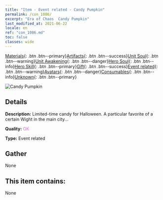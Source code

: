 ```yaml
---
title: "Item - Event related - Candy Pumpkin"
permalink: /con_1086/
excerpt: "Era of Chaos  Candy Pumpkin"
last_modified_at: 2021-06-22
locale: en
ref: "con_1086.md"
toc: false
classes: wide
---
```

 [Materials](/Items/){: .btn .btn--primary}[Artifacts](/Items/Artifacts/){: .btn .btn--success}[Unit Soul](/Items/UnitSoul/){: .btn .btn--warning}[Unit Awakening](/Items/UnitAwakening/){: .btn .btn--danger}[Hero Soul](/Items/HeroSoul/){: .btn .btn--info}[Hero Skill](/Items/HeroSkill/){: .btn .btn--primary}[Gift](/Items/Gift/){: .btn .btn--success}[Event related](/Items/Events/){: .btn .btn--warning}[Avatars](/Items/Avatars/){: .btn .btn--danger}[Consumables](/Items/Consumables/){: .btn .btn--info}[Unknown](/Items/Unknown/){: .btn .btn--primary}

 ![Candy Pumpkin](/images/t/i_690012.png)

## Details
 **Description:** Limited-time candy for Halloween. A particular favorite of a certain Wight in the main city...

 **Quality:** <span style="color: #DA70D6">OK</span>

 **Type:** Event related

## Gather

  None

## This item contains:

  None

